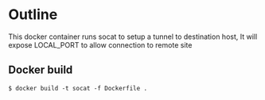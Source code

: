 # Outline
This docker container runs socat to setup a tunnel to destination host,
It will expose LOCAL_PORT to allow connection to remote site

## Docker build
```
$ docker build -t socat -f Dockerfile .
```
